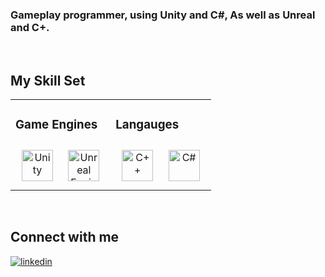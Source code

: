 ### Gameplay programmer, using Unity and C#, As well as Unreal and C+.

<br/>  

## My Skill Set  
<table>
  <tr><td valign="top" width="50%">

### Game Engines  
<div align="center">  
<a href="https://unity.com/" target="_blank"><img style="margin: 10px" src="https://profilinator.rishav.dev/skills-assets/unity.png" alt="Unity" height="50" /></a> 
<a href="unrealengine.com/en-US" target="_blank"><img style="margin: 10px" src="https://www.citypng.com/public/uploads/preview/unreal-engine-black-logo-icon-png-11662377829101oyo5bif.png" alt="Unreal Engine" height="50" /></a> 
</div>

</td><td valign="top" width="50%">

### Langauges  
<div align="center">  
<a href="https://www.cplusplus.com/" target="_blank"><img style="margin: 10px" src="https://profilinator.rishav.dev/skills-assets/cplusplus-original.svg" alt="C++" height="50" /></a>  
<a href="https://docs.microsoft.com/en-us/dotnet/csharp/" target="_blank"><img style="margin: 10px" src="https://profilinator.rishav.dev/skills-assets/csharp-original.svg" alt="C#" height="50" /></a>  
</div>


</table>  
<br/>  



## Connect with me  
<a href="https://www.linkedin.com/in/mohamed-nour-b44955176/" target="_blank">
<img src=https://img.shields.io/badge/linkedin-%231E77B5.svg?&style=for-the-badge&logo=linkedin&logoColor=white alt=linkedin style="margin-bottom: 5px;" />
</a>  
  

<br/>  





